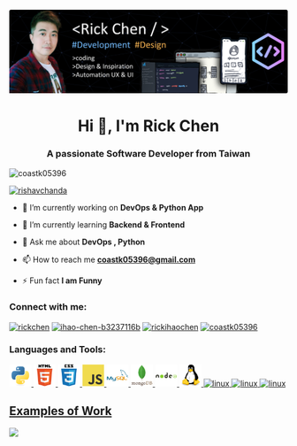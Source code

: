 ![Design and Development](github-banner.png)

<h1 align="center">Hi 👋, I'm Rick Chen</h1>
<h3 align="center">A passionate Software Developer from Taiwan</h3>


<p align="left"> <img src="https://komarev.com/ghpvc/?username=coastk05396&label=Profile%20views&color=0e75b6&style=flat" alt="coastk05396" /> </p>

<p align="left"> <a href="https://twitter.com/rickc_chen" target="blank"><img src="https://img.shields.io/twitter/follow/rickc_chen?logo=twitter&style=for-the-badge" alt="rishavchanda" /></a> </p>

- 🔭 I’m currently working on **DevOps & Python App**

- 🌱 I’m currently learning **Backend & Frontend**

- 💬 Ask me about **DevOps , Python**

- 📫 How to reach me **coastk05396@gmail.com**

- ⚡ Fun fact **I am Funny**

<h3 align="left">Connect with me:</h3>
<p align="left">
<a href="https://twitter.com/rickc_chen" target="blank"><img align="center" src="https://raw.githubusercontent.com/rahuldkjain/github-profile-readme-generator/master/src/images/icons/Social/twitter.svg" alt="rickchen" height="30" width="40" /></a>
<a href="https://linkedin.com/in/ihao-chen-b3237116b" target="blank"><img align="center" src="https://raw.githubusercontent.com/rahuldkjain/github-profile-readme-generator/master/src/images/icons/Social/linked-in-alt.svg" alt="ihao-chen-b3237116b" height="30" width="40" /></a>
<a href="https://instagram.com/rickihaochen" target="blank"><img align="center" src="https://raw.githubusercontent.com/rahuldkjain/github-profile-readme-generator/master/src/images/icons/Social/instagram.svg" alt="rickihaochen" height="30" width="40" /></a>
<a href="https://www.youtube.com/" target="blank"><img align="center" src="https://raw.githubusercontent.com/rahuldkjain/github-profile-readme-generator/master/src/images/icons/Social/youtube.svg" alt="coastk05396" height="30" width="40" /></a> 
</p>



<h3 align="left">Languages and Tools:</h3>
<p align="left"> <a href="https://www.python.org" target="_blank" rel="noreferrer"> <img src="https://raw.githubusercontent.com/devicons/devicon/master/icons/python/python-original.svg" alt="python" width="40" height="40"/> <a href="https://www.w3.org/html/" target="_blank" rel="noreferrer"> <img src="https://raw.githubusercontent.com/devicons/devicon/master/icons/html5/html5-original-wordmark.svg" alt="html5" width="40" height="40"/> <a href="https://www.w3schools.com/css/" target="_blank" rel="noreferrer"> <img src="https://raw.githubusercontent.com/devicons/devicon/master/icons/css3/css3-original-wordmark.svg" alt="css3" width="40" height="40"/> </a> <a href="https://developer.mozilla.org/en-US/docs/Web/JavaScript" target="_blank" rel="noreferrer"> <img src="https://raw.githubusercontent.com/devicons/devicon/master/icons/javascript/javascript-original.svg" alt="javascript" width="40" height="40"/> </a> <a href="https://www.mysql.com/" target="_blank" rel="noreferrer"> <img src="https://raw.githubusercontent.com/devicons/devicon/master/icons/mysql/mysql-original-wordmark.svg" alt="mysql" width="40" height="40"/> <a href="https://www.mongodb.com/" target="_blank" rel="noreferrer"> <img src="https://raw.githubusercontent.com/devicons/devicon/master/icons/mongodb/mongodb-original-wordmark.svg" alt="mongodb" width="40" height="40"/> <a href="https://nodejs.org" target="_blank" rel="noreferrer"> <img src="https://raw.githubusercontent.com/devicons/devicon/master/icons/nodejs/nodejs-original-wordmark.svg" alt="nodejs" width="40" height="40"/> <a href="https://www.linux.org/" target="_blank" rel="noreferrer"> <img src="https://raw.githubusercontent.com/devicons/devicon/master/icons/linux/linux-original.svg" alt="linux" width="40" height="40"/> <img src="https://www.vectorlogo.zone/logos/pocoo_flask/pocoo_flask-ar21.svg" alt="linux" width="40" height="40" background-color:white/> <img src="https://spa-assets.cakeresume.com/assets/editor/icons/color/logos/kubernetes.svg" alt="linux" width="40" height="40" background-color:white/> <img src="https://spa-assets.cakeresume.com/assets/editor/icons/color/devicon/gitlab.svg" alt="linux" width="40" height="40" background-color:white/>

## Examples of Work
<img src="python.gif" width="512" >
